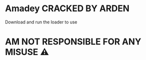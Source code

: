 # Amadey CRACKED BY ARDEN
Download and run the loader to use

# AM NOT RESPONSIBLE FOR ANY MISUSE ⚠️
